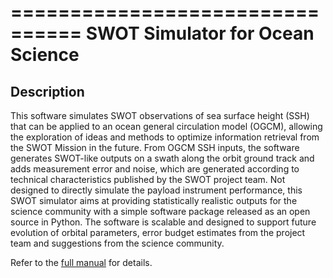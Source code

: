 ================================
SWOT Simulator for Ocean Science
================================

Description
-----------
This software simulates SWOT observations of sea surface height (SSH) that can be applied to an ocean general circulation model (OGCM), allowing the exploration of ideas and methods to optimize information retrieval from the SWOT Mission in the future. From OGCM SSH inputs, the software generates SWOT-like outputs on a swath along the orbit ground track and adds measurement error and noise, which are generated according to technical characteristics published by the SWOT project team. Not designed to directly simulate the payload instrument performance, this SWOT simulator aims at providing statistically realistic outputs for the science community with a simple software package released as an open source in Python. The software is scalable and designed to support future evolution of orbital parameters, error budget estimates from the project team and suggestions from the science community.

Refer to the [full manual](https://github.com/SWOTsimulator/swotsimulator/blob/master/doc/source/science.rst)  for details.
